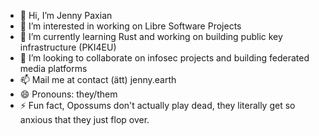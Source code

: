 - 👋 Hi, I’m Jenny Paxian
- 👀 I’m interested in working on Libre Software Projects
- 🌱 I’m currently learning Rust and working on building public key infrastructure (PKI4EU)
- 💞️ I’m looking to collaborate on infosec projects and building federated media platforms
- 📫 Mail me at contact (ätt) jenny.earth
- 😄 Pronouns: they/them
- ⚡ Fun fact, Opossums don't actually play dead, they literally get so anxious that they just flop over.

<!---
jennypaxian/jennypaxian is a ✨ special ✨ repository because its `README.md` (this file) appears on your GitHub profile.
You can click the Preview link to take a look at your changes.
--->
